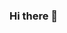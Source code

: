 ### Hi there 👋

<!--
**roooxx/roooxx** is a ✨ _special_ ✨ repository because its `README.md` (this file) appears on your GitHub profile.

- 👩‍💻 I’m currently learning Data Science @ Le wagon
- Pronouns: she/her
-->
